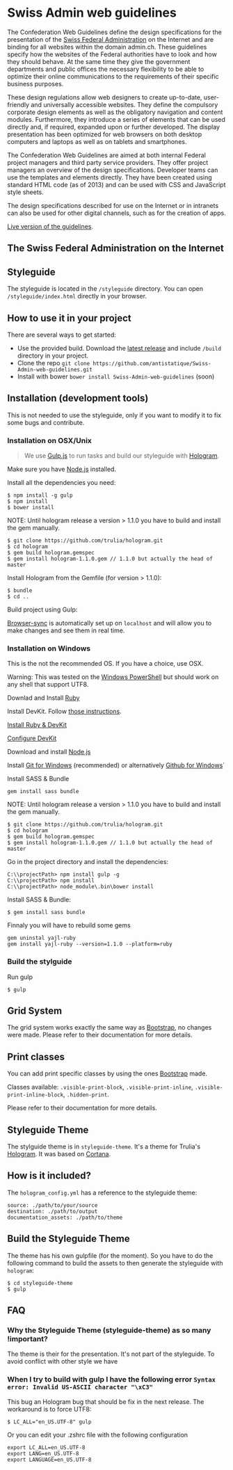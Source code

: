 Swiss Admin web guidelines
==========================

The Confederation Web Guidelines define the design specifications for the presentation of the [Swiss Federal Administration](http://www.admin.ch) on the Internet and are binding for all websites within the domain admin.ch. These guidelines specify how the websites of the Federal authorities have to look and how they should behave. At the same time they give the government departments and public offices the necessary flexibility to be able to optimize their online communications to the requirements of their specific business purposes.

These design regulations allow web designers to create up-to-date, user-friendly and universally accessible websites. They define the compulsory corporate design elements as well as the obligatory navigation and content modules. Furthermore, they introduce a series of elements that can be used directly and, if required, expanded upon or further developed. The display presentation has been optimized for web browsers on both desktop computers and laptops as well as on tablets and smartphones.

The Confederation Web Guidelines are aimed at both internal Federal project managers and third party service providers. They offer project managers an overview of the design specifications. Developer teams can use the templates and elements directly. They have been created using standard HTML code (as of 2013) and can be used with CSS and JavaScript style sheets.

The design specifications described for use on the Internet or in intranets can also be used for other digital channels, such as for the creation of apps.


[Live version of the guidelines](http://adminch.antistatique.net/).


## The Swiss Federal Administration on the Internet



## Styleguide

The styleguide is located in the `/styleguide` directory. You can open `/styleguide/index.html` directly in your browser.

## How to use it in your project

There are several ways to get started:

  - Use the provided build. Download the [latest release](https://github.com/antistatique/Swiss-Admin-web-guidelines/archive/master.zip) and include `/build` directory in your project.
  - Clone the repo `git clone https://github.com/antistatique/Swiss-Admin-web-guidelines.git`
  - Install with bower `bower install Swiss-Admin-web-guidelines` (soon)


## Installation (development tools)
This is not needed to use the styleguide, only if you want to modify it to fix some bugs and contribute.


### Installation on OSX/Unix

> We use [Gulp.js](http://gulpjs.com) to run tasks and build our styleguide with [Hologram](https://github.com/trulia/hologram).

Make sure you have [Node.js](http://nodejs.org) installed.


Install all the dependencies you need:

```
$ npm install -g gulp
$ npm install
$ bower install
```

NOTE: Until hologram release a version > 1.1.0 you have to build and install the gem manually.

```
$ git clone https://github.com/trulia/hologram.git
$ cd hologram
$ gem build hologram.gemspec
$ gem install hologram-1.1.0.gem // 1.1.0 but actually the head of master
```

Install Hologram from the Gemfile (for version > 1.1.0):

```
$ bundle
$ cd ..
```

Build project using Gulp:

[Browser-sync](http://www.browsersync.io) is automatically set up on `localhost` and will allow you to make changes and see them in real time.

### Installation on Windows

This is the not the recommended OS. If you have a choice, use OSX.

Warning: This was tested on the [Windows PowerShell](﻿http://en.wikipedia.org/wiki/Windows_PowerShell) but should work on any shell that support UTF8.

Downlad and Install [Ruby](http://rubyinstaller.org)

Install DevKit. Follow [those instructions](https://github.com/oneclick/rubyinstaller/wiki/Development-Kit).

[Install Ruby & DevKit](http://rubyinstaller.org)

[Configure DevKit](https://github.com/oneclick/rubyinstaller/wiki/Development-Kit)

Download and install [Node.js](http://nodejs.org)

Install [Git for Windows](http://msysgit.github.io/) (recommended) or alternatively [Github for Windows](https://windows.github.com)`

Install SASS & Bundle

```
gem install sass bundle
```

NOTE: Until hologram release a version > 1.1.0 you have to build and install the gem manually.

```
$ git clone https://github.com/trulia/hologram.git
$ cd hologram
$ gem build hologram.gemspec
$ gem install hologram-1.1.0.gem // 1.1.0 but actually the head of master
```


Go in the project directory and install the dependencies:

```
C:\\projectPath> npm install gulp -g
C:\\projectPath> npm install
C:\\projectPath> node_module\.bin\bower install
```

Install SASS & Bundle:

```
$ gem install sass bundle
```

Finnaly you will have to rebuild some gems

````
﻿gem uninstal yajl-ruby
﻿gem install yajl-ruby --version=1.1.0 --platform=ruby
````

### Build the stylguide

Run gulp

```
$ gulp
```

## Grid System

The grid system works exactly the same way as [Bootstrap](http://getbootstrap.com/css/#grid), no changes were made. Please refer to their documentation for more details.

## Print classes

You can add print specific classes by using the ones [Bootstrap](http://getbootstrap.com/css/#responsive-utilities-print) made. 

Classes available: `.visible-print-block`, `.visible-print-inline`, `.visible-print-inline-block`, `.hidden-print`.

Please refer to their documentation for more details.

## Styleguide Theme

The stylguide theme is in `styleguide-theme`. It's a theme for Trulia's [Hologram](https://github.com/trulia/hologram).
It was based on [Cortana](https://github.com/Yago31/Cortana).

## How is it included?
The `hologram_config.yml` has a reference  to the styleguide theme:

```
source: ./path/to/your/source
destination: ./path/to/output
documentation_assets: ./path/to/theme
```

## Build the Styleguide Theme

The theme has his own gulpfile (for the moment). So you have to do the following command to build the assets to then generate the styleguide with `hologram`:

```
$ cd styleguide-theme
$ gulp
```

## FAQ

### Why the Styleguide Theme (styleguide-theme) as so many !important?

The theme is their for the presentation. It's not part of the styleguide. To avoid conflict with other style we have

### When I try to build with gulp I have the following error `Syntax error: Invalid US-ASCII character "\xC3"`

This bug an Hologram bug that should be fix in the next release. The workaround is to force UTF8:

```
$ LC_ALL="en_US.UTF-8" gulp
```

Or you can edit your .zshrc file with the following configuration
````
export LC_ALL=en_US.UTF-8
export LANG=en_US.UTF-8
export LANGUAGE=en_US.UTF-8
````

